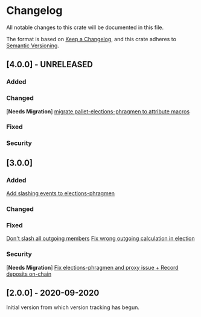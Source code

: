 # Changelog
All notable changes to this crate will be documented in this file.

The format is based on [Keep a Changelog](https://keepachangelog.com/en/1.0.0/),
and this crate adheres to [Semantic Versioning](https://semver.org/spec/v2.0.0.html).

## [4.0.0] - UNRELEASED

### Added

### Changed
\[**Needs Migration**\] [migrate pallet-elections-phragmen to attribute macros](https://github.com/paritytech/polkadot-sdk/pull/8044)

### Fixed

### Security

## [3.0.0]

### Added
[Add slashing events to elections-phragmen](https://github.com/paritytech/polkadot-sdk/pull/7543)

### Changed

### Fixed
[Don't slash all outgoing members](https://github.com/paritytech/polkadot-sdk/pull/7394)
[Fix wrong outgoing calculation in election](https://github.com/paritytech/polkadot-sdk/pull/7384)

### Security
\[**Needs Migration**\] [Fix elections-phragmen and proxy issue + Record deposits on-chain](https://github.com/paritytech/polkadot-sdk/pull/7040)

## [2.0.0] - 2020-09-2020

Initial version from which version tracking has begun.

